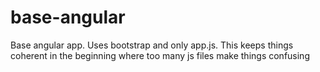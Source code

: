 base-angular
============

Base angular app. Uses bootstrap and only app.js. This keeps things coherent in the beginning where too many js files make things confusing 
